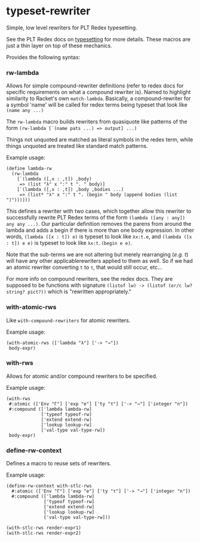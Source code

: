 # typeset-rewriter
Simple, low level rewriters for PLT Redex typesetting.

See the PLT Redex docs on [typesetting](http://docs.racket-lang.org/redex/The_Redex_Reference.html?q=redex#%28part._.Typesetting%29) for more details. These macros are just a thin layer on top of these mechanics.


Provides the following syntax:

### rw-lambda

Allows for simple compound-rewriter definitions (refer to redex docs for specific requirements on
what a compound rewriter is). Named to highlight similarity to Racket's own `match-lambda`. 
Basically, a compound-rewriter for a symbol 'name'
will be called for redex terms being typeset that look like `(name any ...)`

The `rw-lambda` macro builds rewriters from quasiquote like patterns of the form
``` (rw-lambda [`(name pats ...) => output] ...) ```

Things not unquoted are matched as literal symbols in the redex term, while things
unquoted are treated like standard match patterns.

Example usage:
```racket
(define lambda-rw
  (rw-lambda 
    [`(lambda ([,x : ,t]) ,body)
     => (list "λ" x ":" t ". " body)]
    [`(lambda ([,x : ,t]) ,body ,bodies ...)
     => (list* "λ" x ":" t ". (begin " body (append bodies (list ")")))]))
```

This defines a rewriter with two cases, which together allow this rewriter 
to successfully rewrite PLT Redex terms of the form 
`(lambda ([any : any]) any any ...)`.
Our particular definition removes the parens from around the lambda and
adds a begin if there is more than one body expression. In other words, 
`(lambda ([x : t]) e)` is typeset to look like `λx:t.e`, 
and `(lambda ([x : t]) e e)` is typeset to look like `λx:t.(begin e e)`.

Note that the sub-terms we are not altering but merely rearranging (_e.g. t_) 
will have any other applicablerewriters applied to them as well. So if we
had an atomic rewriter converting `t` to `τ`, that would still occur, etc...

For more info on compound rewriters, see the redex docs. They are supposed to be functions 
with signature `(listof lw) -> (listof (or/c lw? string? pict?))` which is
"rewritten appropriately."

### with-atomic-rws

Like `with-compound-rewriters` for atomic rewriters.

Example usage:
```racket
(with-atomic-rws (['lambda "λ"] ['-> "→"]) 
 body-expr)
```

### with-rws

Allows for atomic and/or compound rewriters to be specified.

Example usage:
```racket
(with-rws
 #:atomic (['Env "Γ"] ['exp "e"] ['ty "τ"] ['-> "→"] ['integer "n"])
 #:compound (['lambda lambda-rw]
             ['typeof typeof-rw]
             ['extend extend-rw]
             ['lookup lookup-rw]
             ['val-type val-type-rw])
 body-expr)
```

### define-rw-context

Defines a macro to reuse sets of rewriters.

Example usage:
```racket
(define-rw-context with-stlc-rws
  #:atomic (['Env "Γ"] ['exp "e"] ['ty "τ"] ['-> "→"] ['integer "n"])
  #:compound (['lambda lambda-rw]
              ['typeof typeof-rw]
              ['extend extend-rw]
              ['lookup lookup-rw]
              ['val-type val-type-rw]))
              
(with-stlc-rws render-expr1)
(with-stlc-rws render-expr2)
```


